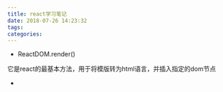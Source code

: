```yaml
---
title: react学习笔记
date: 2018-07-26 14:23:32
tags:
categories:
---
```


* ReactDOM.render()

它是react的最基本方法，用于将模版转为html语言，并插入指定的dom节点

* 